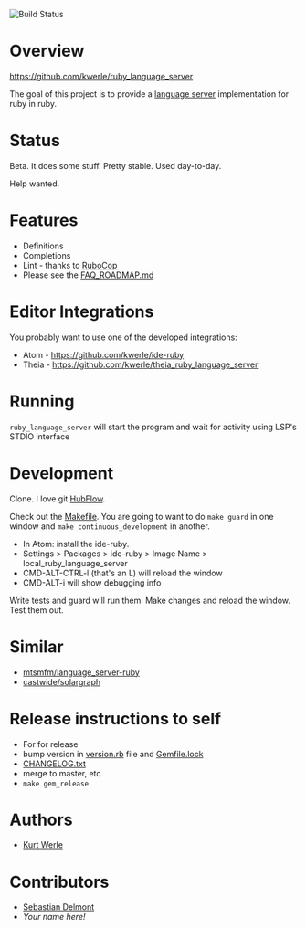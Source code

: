 ![Build Status](https://github.com/kwerle/ruby_language_server/actions/workflows/ruby.yml/badge.svg)
# Overview

https://github.com/kwerle/ruby_language_server

The goal of this project is to provide a [language server](https://microsoft.github.io/language-server-protocol/) implementation for ruby in ruby.

# Status

Beta.  It does some stuff.  Pretty stable.  Used day-to-day.

Help wanted.

# Features

* Definitions
* Completions
* Lint - thanks to [RuboCop](https://github.com/bbatsov/rubocop)
* Please see the [FAQ_ROADMAP.md](./FAQ_ROADMAP.md)

# Editor Integrations

You probably want to use one of the developed integrations:
* Atom - https://github.com/kwerle/ide-ruby
* Theia - https://github.com/kwerle/theia_ruby_language_server

# Running

`ruby_language_server` will start the program and wait for activity using LSP's STDIO interface

# Development

Clone.  I love git [HubFlow](https://datasift.github.io/gitflow/).

Check out the [Makefile](Makefile).  You are going to want to do
`make guard` in one window and `make continuous_development` in another.

* In Atom: install the ide-ruby.
* Settings > Packages > ide-ruby > Image Name > local_ruby_language_server
* CMD-ALT-CTRL-l (that's an L) will reload the window
* CMD-ALT-i will show debugging info

Write tests and guard will run them.  Make changes and reload the window.  Test them out.

# Similar

* [mtsmfm/language_server-ruby](https://github.com/mtsmfm/language_server-ruby)
* [castwide/solargraph](https://github.com/castwide/solargraph)

# Release instructions to self

* For for release
* bump version in [version.rb](lib/ruby_language_server/version.rb) file and [Gemfile.lock](Gemfile.lock)
* [CHANGELOG.txt](CHANGELOG.txt)
* merge to master, etc
* `make gem_release`

# Authors

* [Kurt Werle](kurt@CircleW.org)

# Contributors

* [Sebastian Delmont](sd@notso.net)
* *Your name here!*

